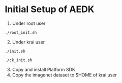 # Initial Setup of AEDK
1. Under root user 
```
./root_init.sh
```
2. Under krai user 
```
./init.sh 
```
``` 
./ck_init.sh 
```
3. Copy and install Platform SDK
4. Copy the imagenet dataset to $HOME of krai user
